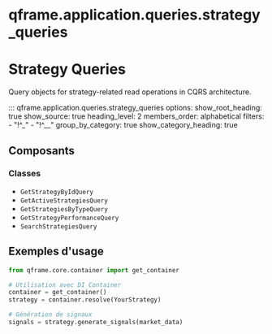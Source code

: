 # qframe.application.queries.strategy_queries


Strategy Queries
================

Query objects for strategy-related read operations in CQRS architecture.


::: qframe.application.queries.strategy_queries
    options:
      show_root_heading: true
      show_source: true
      heading_level: 2
      members_order: alphabetical
      filters:
        - "!^_"
        - "!^__"
      group_by_category: true
      show_category_heading: true

## Composants

### Classes

- `GetStrategyByIdQuery`
- `GetActiveStrategiesQuery`
- `GetStrategiesByTypeQuery`
- `GetStrategyPerformanceQuery`
- `SearchStrategiesQuery`

## Exemples d'usage


```python
from qframe.core.container import get_container

# Utilisation avec DI Container
container = get_container()
strategy = container.resolve(YourStrategy)

# Génération de signaux
signals = strategy.generate_signals(market_data)
```
